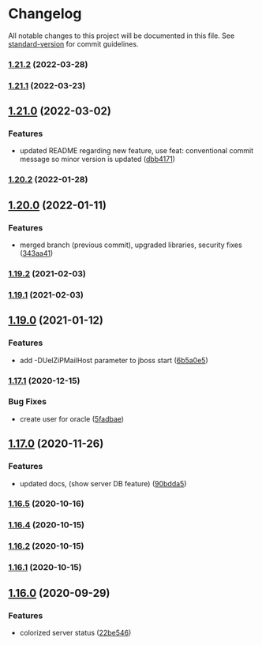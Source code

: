 # Changelog

All notable changes to this project will be documented in this file. See [standard-version](https://github.com/conventional-changelog/standard-version) for commit guidelines.

### [1.21.2](https://github.com/potpiejimmy/txm-cli/compare/v1.21.1...v1.21.2) (2022-03-28)

### [1.21.1](https://github.com/potpiejimmy/txm-cli/compare/v1.21.0...v1.21.1) (2022-03-23)

## [1.21.0](https://github.com/potpiejimmy/txm-cli/compare/v1.20.2...v1.21.0) (2022-03-02)


### Features

* updated README regarding new feature, use feat: conventional commit message so minor version is updated ([dbb4171](https://github.com/potpiejimmy/txm-cli/commit/dbb4171acc791efd6a131ef2df5f6c41b134ffb6))

### [1.20.2](https://github.com/potpiejimmy/txm-cli/compare/v1.20.0...v1.20.2) (2022-01-28)

## [1.20.0](https://github.com/potpiejimmy/txm-cli/compare/v1.19.3...v1.20.0) (2022-01-11)


### Features

* merged branch (previous commit), upgraded libraries, security fixes ([343aa41](https://github.com/potpiejimmy/txm-cli/commit/343aa416338fcda1ded6a5e7b2bddafda5d06248))

### [1.19.2](https://github.com/potpiejimmy/txm-cli/compare/v1.19.1...v1.19.2) (2021-02-03)

### [1.19.1](https://github.com/potpiejimmy/txm-cli/compare/v1.19.0...v1.19.1) (2021-02-03)

## [1.19.0](https://github.com/potpiejimmy/txm-cli/compare/v1.17.1...v1.19.0) (2021-01-12)


### Features

* add -DUelZiPMailHost parameter to jboss start ([6b5a0e5](https://github.com/potpiejimmy/txm-cli/commit/6b5a0e56a3015b13cd4bbdd78997363cdf6fb018))

### [1.17.1](https://github.com/potpiejimmy/txm-cli/compare/v1.17.0...v1.17.1) (2020-12-15)


### Bug Fixes

* create user for oracle ([5fadbae](https://github.com/potpiejimmy/txm-cli/commit/5fadbaea95d7276e0524521692d1a9bf15530664))

## [1.17.0](https://github.com/potpiejimmy/txm-cli/compare/v1.16.5...v1.17.0) (2020-11-26)


### Features

* updated docs, (show server DB feature) ([90bdda5](https://github.com/potpiejimmy/txm-cli/commit/90bdda50e66668ed8f5b3017973700dee736d8cd))

### [1.16.5](https://github.com/potpiejimmy/txm-cli/compare/v1.16.4...v1.16.5) (2020-10-16)

### [1.16.4](https://github.com/potpiejimmy/txm-cli/compare/v1.16.3...v1.16.4) (2020-10-15)

### [1.16.2](https://github.com/potpiejimmy/txm-cli/compare/v1.16.1...v1.16.2) (2020-10-15)

### [1.16.1](https://github.com/potpiejimmy/txm-cli/compare/v1.16.0...v1.16.1) (2020-10-15)

## [1.16.0](https://github.com/potpiejimmy/txm-cli/compare/v0.15.1...v1.16.0) (2020-09-29)


### Features

* colorized server status ([22be546](https://github.com/potpiejimmy/txm-cli/commit/22be5461c8a6bdc2e593de5a1949fb5694ffb392))
